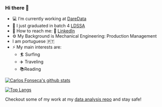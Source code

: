 ### Hi there 👋

- :computer: I’m currently working at [DareData](https://daredata.engineering/home)
- :abacus: I just graduated in batch 4 [LDSSA](https://www.lisbondatascience.org/)
- :postbox: How to reach me: :office: [LinkedIn](https://www.linkedin.com/in/carlos-fonseca-6b811630/)
- :gear: My Background is Mechanical Engineering: Production Management
- I am portuguese   :portugal:
- ⚡ My main interests are:
  - :surfer: Surfing
  - :airplane: Traveling
  - :books:Reading 
  
  

[![Carlos Fonseca's github stats](https://github-readme-stats.vercel.app/api?username=ecarlosfonseca&count_private=true&show_icons=true&theme=radical&hide_rank=false)](https://github.com/anuraghazra/github-readme-stats)

[![Top Langs](https://github-readme-stats.vercel.app/api/top-langs/?username=ecarlosfonseca)](https://github.com/anuraghazra/github-readme-stats)

Checkout some of my work at my [data analysis repo](https://github.com/ecarlosfonseca/Data-Analysis) and stay safe!

